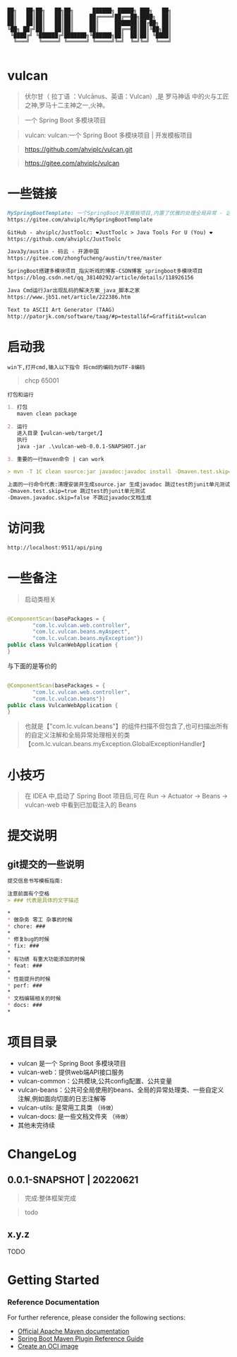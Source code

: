 ```

██╗   ██╗██╗   ██╗██╗      ██████╗ █████╗ ███╗   ██╗
██║   ██║██║   ██║██║     ██╔════╝██╔══██╗████╗  ██║
██║   ██║██║   ██║██║     ██║     ███████║██╔██╗ ██║
╚██╗ ██╔╝██║   ██║██║     ██║     ██╔══██║██║╚██╗██║
 ╚████╔╝ ╚██████╔╝███████╗╚██████╗██║  ██║██║ ╚████║
  ╚═══╝   ╚═════╝ ╚══════╝ ╚═════╝╚═╝  ╚═╝╚═╝  ╚═══╝
                                                    

```

# vulcan

> 伏尔甘（ 拉丁语 ：Vulcānus、英语：Vulcan）,是 罗马神话 中的火与工匠之神,罗马十二主神之一,火神。

> 一个 Spring Boot 多模块项目

> vulcan: vulcan:一个 Spring Boot 多模块项目 | 开发模板项目

> https://github.com/ahviplc/vulcan.git

> https://gitee.com/ahviplc/vulcan

# 一些链接

```markdown
MySpringBootTemplate: 一个SpringBoot开发模板项目,内置了优雅的处理全局异常 - 这是单项目版本
https://gitee.com/ahviplc/MySpringBootTemplate

GitHub - ahviplc/JustToolc: ❤JustToolc > Java Tools For U (You) ❤
https://github.com/ahviplc/JustToolc

Java3y/austin - 码云 - 开源中国
https://gitee.com/zhongfucheng/austin/tree/master

SpringBoot搭建多模块项目_指尖听戏的博客-CSDN博客_springboot多模块项目
https://blog.csdn.net/qq_38140292/article/details/118926156

Java Cmd运行Jar出现乱码的解决方案_java_脚本之家
https://www.jb51.net/article/222386.htm

Text to ASCII Art Generator (TAAG)
http://patorjk.com/software/taag/#p=testall&f=Graffiti&t=vulcan
```

# 启动我

`win下,打开cmd,输入以下指令 将cmd的编码为UTF-8编码`
> chcp 65001

`打包和运行`

```markdown
1. 打包   
   maven clean package

2. 运行   
   进入目录【vulcan-web/target/】   
   执行  
   java -jar .\vulcan-web-0.0.1-SNAPSHOT.jar

3. 重要的一行maven命令 | can work

> mvn -T 1C clean source:jar javadoc:javadoc install -Dmaven.test.skip=true -Dmaven.javadoc.skip=false

上面的一行命令代表:清理安装并生成source.jar 生成javadoc 跳过test的junit单元测试 不跳过javadoc文档生成   
-Dmaven.test.skip=true 跳过test的junit单元测试   
-Dmaven.javadoc.skip=false 不跳过javadoc文档生成
```

# 访问我

```markdown
http://localhost:9511/api/ping
```

# 一些备注

> 启动类相关

```java

@ComponentScan(basePackages = {
		"com.lc.vulcan.web.controller",
		"com.lc.vulcan.beans.myAspect",
		"com.lc.vulcan.beans.myException"})
public class VulcanWebApplication {
}
```

与下面的是等价的

```java

@ComponentScan(basePackages = {
		"com.lc.vulcan.web.controller",
		"com.lc.vulcan.beans"})
public class VulcanWebApplication {
}
```

> 也就是【"com.lc.vulcan.beans"】的组件扫描不但包含了,也可扫描出所有的自定义注解和全局异常处理相关的类【com.lc.vulcan.beans.myException.GlobalExceptionHandler】

# 小技巧

> 在 IDEA 中,启动了 Spring Boot 项目后,可在 Run -> Actuator -> Beans -> vulcan-web 中看到已加载注入的 Beans

# 提交说明

## git提交的一些说明

```markdown
提交信息书写模板指南:

注意前面有个空格
> ### 代表是具体的文字描述

*
* 做杂务 零工 杂事的时候
* chore: ###
*
* 修复bug的时候
* fix: ###
*
* 有功绩 有重大功能添加的时候
* feat: ###
*
* 性能提升的时候
* perf: ###
*
* 文档编辑相关的时候
* docs: ###
*
```

# 项目目录

- vulcan 是一个 Spring Boot 多模块项目
- vulcan-web：提供web端API接口服务
- vulcan-common：公共模块,公共config配置、公共变量
- vulcan-beans：公共可全局使用的beans、全局的异常处理类、一些自定义注解,例如面向切面的日志注解等
- vulcan-utils: 是常用工具类 （`待做`）
- vulcan-docs: 是一些文档文件夹 （`待做`）
- 其他未完待续

# ChangeLog

## 0.0.1-SNAPSHOT | 20220621

> 完成:整体框架完成

> todo

## x.y.z

TODO

# Getting Started

### Reference Documentation

For further reference, please consider the following sections:

* [Official Apache Maven documentation](https://maven.apache.org/guides/index.html)
* [Spring Boot Maven Plugin Reference Guide](https://docs.spring.io/spring-boot/docs/2.7.0/maven-plugin/reference/html/)
* [Create an OCI image](https://docs.spring.io/spring-boot/docs/2.7.0/maven-plugin/reference/html/#build-image)

